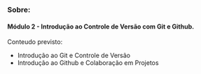 ### Sobre:
#### Módulo 2 - Introdução ao Controle de Versão com Git e Github.

Conteudo previsto:
- Introdução ao Git e Controle de Versão
- Introdução ao Github e Colaboração em Projetos
